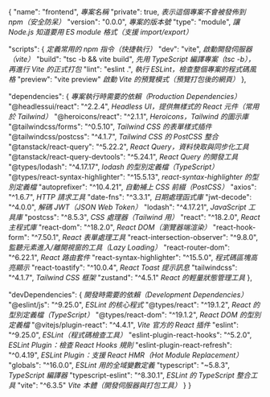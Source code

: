 {
  "name": "frontend",                         *專案名稱*
  "private": true,                            *表示這個專案不會被發佈到 npm（安全防呆）*
  "version": "0.0.0",                         *專案的版本號*
  "type": "module",                           *讓 Node.js 知道要用 ES module 格式（支援 import/export）*

  "scripts": {                                *定義常用的 npm 指令（快捷執行）*
    "dev": "vite",                            *啟動開發伺服器（vite）*
    "build": "tsc -b && vite build",          *先用 TypeScript 編譯專案（tsc -b），再進行 Vite 的正式打包*
    "lint": "eslint .",                       *執行 ESLint，檢查整個專案的程式碼風格*
    "preview": "vite preview"                 *啟動 Vite 的預覽模式（預覽打包後的網頁）*
  },

  "dependencies": {                           *專案執行時需要的依賴（Production Dependencies）*
    "@headlessui/react": "^2.2.4",            *Headless UI，提供無樣式的 React 元件（常用於 Tailwind）*
    "@heroicons/react": "^2.1.1",             *Heroicons，Tailwind 的圖示庫*
    "@tailwindcss/forms": "^0.5.10",          *Tailwind CSS 的表單樣式插件*
    "@tailwindcss/postcss": "^4.1.7",         *Tailwind CSS 的 PostCSS 整合*
    "@tanstack/react-query": "^5.22.2",       *React Query，資料快取與同步化工具*
    "@tanstack/react-query-devtools": "^5.24.1", *React Query 的開發工具*
    "@types/lodash": "^4.17.17",              *lodash 的型別定義檔（TypeScript）*
    "@types/react-syntax-highlighter": "^15.5.13", *react-syntax-highlighter 的型別定義檔*
    "autoprefixer": "^10.4.21",               *自動補上 CSS 前綴（PostCSS）*
    "axios": "^1.6.7",                        *HTTP 請求工具*
    "date-fns": "^3.3.1",                     *日期處理函式庫*
    "jwt-decode": "^4.0.0",                   *解碼 JWT（JSON Web Token）*
    "lodash": "^4.17.21",                     *JavaScript 工具庫*
    "postcss": "^8.5.3",                      *CSS 處理器（Tailwind 用）*
    "react": "^18.2.0",                       *React 主程式庫*
    "react-dom": "^18.2.0",                   *React DOM（瀏覽器端渲染）*
    "react-hook-form": "^7.50.1",             *React 表單處理工具*
    "react-intersection-observer": "^9.8.0",  *監聽元素進入/離開視窗的工具（Lazy Loading）*
    "react-router-dom": "^6.22.1",            *React 路由套件*
    "react-syntax-highlighter": "^15.5.0",    *程式碼區塊高亮顯示*
    "react-toastify": "^10.0.4",              *React Toast 提示訊息*
    "tailwindcss": "^4.1.7",                  *Tailwind CSS 框架*
    "zustand": "^4.5.1"                       *React 的輕量狀態管理工具*
  },

  "devDependencies": {                        *開發時需要的依賴（Development Dependencies）*
    "@eslint/js": "^9.25.0",                  *ESLint 的核心程式*
    "@types/react": "^19.1.2",                *React 的型別定義檔（TypeScript）*
    "@types/react-dom": "^19.1.2",            *React DOM 的型別定義檔*
    "@vitejs/plugin-react": "^4.4.1",         *Vite 官方的 React 插件*
    "eslint": "^9.25.0",                      *ESLint（程式碼檢查工具）*
    "eslint-plugin-react-hooks": "^5.2.0",    *ESLint Plugin：檢查 React Hooks 規則*
    "eslint-plugin-react-refresh": "^0.4.19", *ESLint Plugin：支援 React HMR（Hot Module Replacement）*
    "globals": "^16.0.0",                     *ESLint 用的全域變數定義*
    "typescript": "~5.8.3",                   *TypeScript 編譯器*
    "typescript-eslint": "^8.30.1",           *ESLint 的 TypeScript 整合工具*
    "vite": "^6.3.5"                          *Vite 本體（開發伺服器與打包工具）*
  }
}
